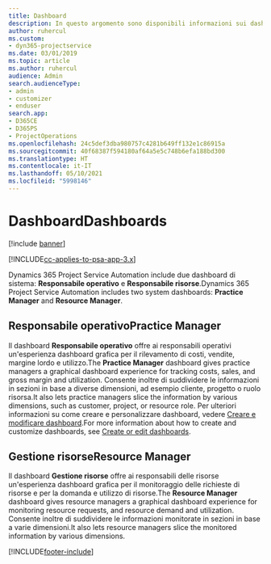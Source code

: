 ```yaml
---
title: Dashboard
description: In questo argomento sono disponibili informazioni sui dashboard di report inclusi in Dynamics 365 Project Service Automation.
author: ruhercul
ms.custom:
- dyn365-projectservice
ms.date: 03/01/2019
ms.topic: article
ms.author: ruhercul
audience: Admin
search.audienceType:
- admin
- customizer
- enduser
search.app:
- D365CE
- D365PS
- ProjectOperations
ms.openlocfilehash: 24c5def3dba980757c4281b649ff132e1c86915a
ms.sourcegitcommit: 40f68387f594180af64a5e5c748b6efa188bd300
ms.translationtype: HT
ms.contentlocale: it-IT
ms.lasthandoff: 05/10/2021
ms.locfileid: "5998146"
---
```

# <a name="dashboards"></a><span data-ttu-id="25e4c-103">Dashboard</span><span class="sxs-lookup"><span data-stu-id="25e4c-103">Dashboards</span></span>

[!include [banner](../includes/psa-now-project-operations.md)]

[!INCLUDE[cc-applies-to-psa-app-3.x](../includes/cc-applies-to-psa-app-3x.md)]

<span data-ttu-id="25e4c-104">Dynamics 365 Project Service Automation include due dashboard di sistema: **Responsabile operativo** e **Responsabile risorse**.</span><span class="sxs-lookup"><span data-stu-id="25e4c-104">Dynamics 365 Project Service Automation includes two system dashboards: **Practice Manager** and **Resource Manager**.</span></span>

## <a name="practice-manager"></a><span data-ttu-id="25e4c-105">Responsabile operativo</span><span class="sxs-lookup"><span data-stu-id="25e4c-105">Practice Manager</span></span> 

<span data-ttu-id="25e4c-106">Il dashboard **Responsabile operativo** offre ai responsabili operativi un'esperienza dashboard grafica per il rilevamento di costi, vendite, margine lordo e utilizzo.</span><span class="sxs-lookup"><span data-stu-id="25e4c-106">The **Practice Manager** dashboard gives practice managers a graphical dashboard experience for tracking costs, sales, and gross margin and utilization.</span></span> <span data-ttu-id="25e4c-107">Consente inoltre di suddividere le informazioni in sezioni in base a diverse dimensioni, ad esempio cliente, progetto o ruolo risorsa.</span><span class="sxs-lookup"><span data-stu-id="25e4c-107">It also lets practice managers slice the information by various dimensions, such as customer, project, or resource role.</span></span> <span data-ttu-id="25e4c-108">Per ulteriori informazioni su come creare e personalizzare dashboard, vedere [Creare e modificare dashboard](/dynamics365/customerengagement/on-premises/customize/create-edit-dashboards).</span><span class="sxs-lookup"><span data-stu-id="25e4c-108">For more information about how to create and customize dashboards, see [Create or edit dashboards](/dynamics365/customerengagement/on-premises/customize/create-edit-dashboards).</span></span>

## <a name="resource-manager"></a><span data-ttu-id="25e4c-109">Gestione risorse</span><span class="sxs-lookup"><span data-stu-id="25e4c-109">Resource Manager</span></span> 

<span data-ttu-id="25e4c-110">Il dashboard **Gestione risorse** offre ai responsabili delle risorse un'esperienza dashboard grafica per il monitoraggio delle richieste di risorse e per la domanda e utilizzo di risorse.</span><span class="sxs-lookup"><span data-stu-id="25e4c-110">The **Resource Manager** dashboard gives resource managers a graphical dashboard experience for monitoring resource requests, and resource demand and utilization.</span></span> <span data-ttu-id="25e4c-111">Consente inoltre di suddividere le informazioni monitorate in sezioni in base a varie dimensioni.</span><span class="sxs-lookup"><span data-stu-id="25e4c-111">It also lets resource managers slice the monitored information by various dimensions.</span></span>


[!INCLUDE[footer-include](../includes/footer-banner.md)]